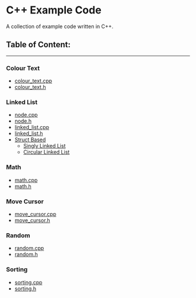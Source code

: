 # C++ Example Code
A collection of example code written in C++.

## Table of Content:
---
### Colour Text
- [colour_text.cpp](colour_text/colour_text.cpp)
- [colour_text.h](colour_text/colour_text.h)

### Linked List
- [node.cpp](linked_list/node.cpp)
- [node.h](linked_list/node.h)
- [linked_list.cpp](linked_list/linked_list.cpp)
- [linked_list.h](linked_list/linked_list.h)
- <u>Struct Based</u>
    * [Singly Linked List](linked_list/structs/singly_linked_list/main.cpp)
    * [Circular Linked List](linked_list/structs/circular_linked_list/main.cpp)

### Math
- [math.cpp](math/math.cpp)
- [math.h](math/math.h)

### Move Cursor
- [move_cursor.cpp](move_cursor/move_cursor.cpp)
- [move_cursor.h](move_cursor/move_cursor.h)

### Random
- [random.cpp](random/random.cpp)
- [random.h](random/random.h)

### Sorting
- [sorting.cpp](sorting/sorting.cpp)
- [sorting.h](sorting/sorting.h)